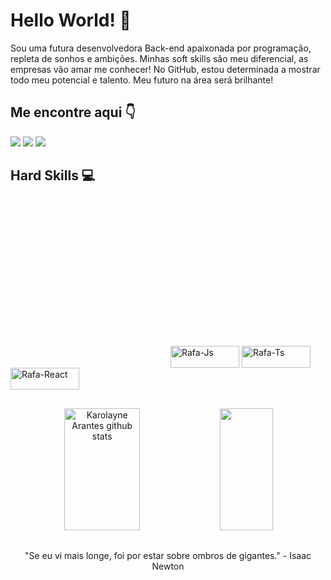# Hello World! 👋

Sou uma futura desenvolvedora Back-end apaixonada por programação, repleta de sonhos e ambições. Minhas soft skills são meu diferencial, as empresas vão amar me conhecer! No GitHub, estou determinada a mostrar todo meu potencial e talento. Meu futuro na área será brilhante!

## Me encontre aqui 👇
<div> 
  <a href="https://instagram.com/karolayne_coder?igshid=OGQ5ZDc2ODk2ZA==" target="_blank"><img src="https://img.shields.io/badge/-Instagram-%23E4405F?style=for-the-badge&logo=instagram&logoColor=white" target="_blank"></a>
  <a href="https://www.linkedin.com/in/karolayne-arantes-b544b526b/" target="_blank"><img src="https://img.shields.io/badge/-LinkedIn-%230077B5?style=for-the-badge&logo=linkedin&logoColor=white" target="_blank"></a> 
   <a href = "mailto:kaaharantes.2015@gmail.com"><img src="https://img.shields.io/badge/Gmail-D14836?style=for-the-badge&logo=gmail&logoColor=white" target="_blank"></a>
</div>

## Hard Skills 💻
<div>
  <svg width="256" height="256" viewBox="0 0 256 256" fill="none" xmlns="http://www.w3.org/2000/svg">
  <img align="center" alt="Rafa-Js" height="35" width="110" src="https://img.shields.io/badge/JavaScript-323330?style=for-the-badge&logo=javascript&logoColor=F7DF1E">
  <img align="center" alt="Rafa-Ts" height="35" width="110" src="https://img.shields.io/badge/Node.js-43853D?style=for-the-badge&logo=node.js&logoColor=white">
  <img align="center" alt="Rafa-React" height="35" width="110" src="https://img.shields.io/badge/Python-3776AB?style=for-the-badge&logo=python&logoColor=white">
</div>

##

<div align="center">  
  <img width="49%" height="195px" src="https://github-readme-stats.vercel.app/api?username=KarolayneADP&show_icons=true&count_private=true&hide_border=true&title_color=ff91a4&icon_color=ff91a4&text_color=c9d1d9&bg_color=0d1117" alt="Karolayne Arantes github stats" /> 
  <img width="41%" height="195px" src="https://github-readme-stats.vercel.app/api/top-langs/?username=KarolayneADP&layout=compact&hide_border=true&title_color=ff91a4&text_color=ff91a4&bg_color=0d1117" />
</div>

##

<p align="center">
 "Se eu vi mais longe, foi por estar sobre ombros de gigantes." - Isaac Newton
</p>




<!---
KarolayneADP/KarolayneADP is a ✨ special ✨ repository because its `README.md` (this file) appears on your GitHub profile.
You can click the Preview link to take a look at your changes.
--->
